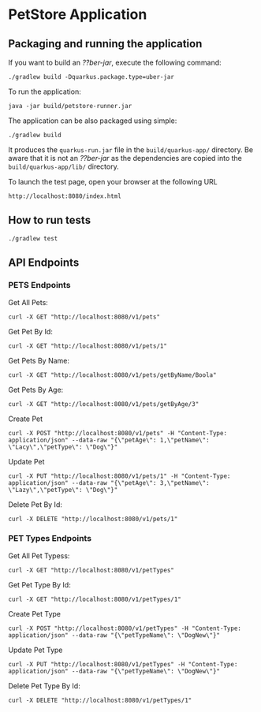 # PetStore Application

## Packaging and running the application

If you want to build an _??ber-jar_, execute the following command:

    ./gradlew build -Dquarkus.package.type=uber-jar

To run the application:

    java -jar build/petstore-runner.jar

The application can be also packaged using simple:

    ./gradlew build

It produces the `quarkus-run.jar` file in the `build/quarkus-app/` directory.
Be aware that it is not an _??ber-jar_ as the dependencies are copied into the `build/quarkus-app/lib/` directory.

To launch the test page, open your browser at the following URL

    http://localhost:8080/index.html

## How to run tests

    ./gradlew test

## API Endpoints

### PETS Endpoints

Get All Pets:

    curl -X GET "http://localhost:8080/v1/pets"

Get Pet By Id:

    curl -X GET "http://localhost:8080/v1/pets/1"

Get Pets By Name:

    curl -X GET "http://localhost:8080/v1/pets/getByName/Boola"

Get Pets By Age:

    curl -X GET "http://localhost:8080/v1/pets/getByAge/3"

Create Pet

    curl -X POST "http://localhost:8080/v1/pets" -H "Content-Type: application/json" --data-raw "{\"petAge\": 1,\"petName\": \"Lacy\",\"petType\": \"Dog\"}"

Update Pet

    curl -X PUT "http://localhost:8080/v1/pets/1" -H "Content-Type: application/json" --data-raw "{\"petAge\": 3,\"petName\": \"Lazy\",\"petType\": \"Dog\"}"

Delete Pet By Id:

    curl -X DELETE "http://localhost:8080/v1/pets/1"

### PET Types Endpoints

Get All Pet Typess:

    curl -X GET "http://localhost:8080/v1/petTypes"

Get Pet Type By Id:

    curl -X GET "http://localhost:8080/v1/petTypes/1"

Create Pet Type

    curl -X POST "http://localhost:8080/v1/petTypes" -H "Content-Type: application/json" --data-raw "{\"petTypeName\": \"DogNew\"}"

Update Pet Type

    curl -X PUT "http://localhost:8080/v1/petTypes" -H "Content-Type: application/json" --data-raw "{\"petTypeName\": \"DogNew\"}"

Delete Pet Type By Id:

    curl -X DELETE "http://localhost:8080/v1/petTypes/1"
